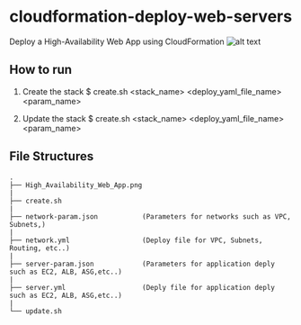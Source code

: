 # cloudformation-deploy-web-servers
Deploy a High-Availability Web App using CloudFormation
![alt text](https://github.com/KhineWai710/cloudformation-deploy-web-servers/blob/main/High_Availability_Web_App.png)

## How to run
1. Create the stack
$ create.sh <stack_name> <deploy_yaml_file_name> <param_name>

2. Update the stack
$ create.sh <stack_name> <deploy_yaml_file_name> <param_name>

## File Structures
```
.
├── High_Availability_Web_App.png
|
├── create.sh
|
├── network-param.json           (Parameters for networks such as VPC, Subnets,)
|
├── network.yml                  (Deploy file for VPC, Subnets, Routing, etc..)
|
├── server-param.json            (Parameters for application deply such as EC2, ALB, ASG,etc..)
|
├── server.yml                   (Deply file for application deply such as EC2, ALB, ASG,etc..)
|
└── update.sh
```
